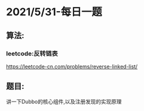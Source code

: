 # 2021/5/31-每日一题

## 算法:
### leetcode:反转链表
https://leetcode-cn.com/problems/reverse-linked-list/

## 题目:
讲一下Dubbo的核心组件,以及注册发现的实现原理